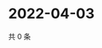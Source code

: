 # 2022-04-03

共 0 条

<!-- BEGIN WEIBO -->
<!-- 最后更新时间 Sun Apr 03 2022 10:51:17 GMT+0800 (China Standard Time) -->

<!-- END WEIBO -->
